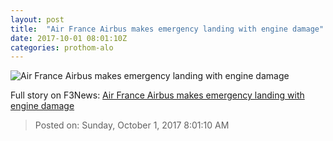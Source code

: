 ```yaml
---
layout: post
title:  "Air France Airbus makes emergency landing with engine damage"
date: 2017-10-01 08:01:10Z
categories: prothom-alo
---
```


![Air France Airbus makes emergency landing with engine damage](http://en.prothom-alo.com/contents/cache/images/1200x630x1/uploads/media/2017/10/01/245ffce6507f6bd8ec17223c1439ad2d-flight-land.jpg?jadewits_media_id=150655)




Full story on F3News: [Air France Airbus makes emergency landing with engine damage](http://www.f3nws.com/n/ukqMPH)

> Posted on: Sunday, October 1, 2017 8:01:10 AM
